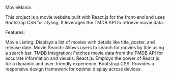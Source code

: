 MovieMania

This project is a movie website built with React.js for the front-end and uses Bootstrap CSS for styling. It leverages the TMDB API to retrieve movie data.

Features:

Movie Listing: Displays a list of movies with details like title, poster, and release date.
Movie Search: Allows users to search for movies by title using a search bar.
TMDB Integration: Fetches movie data from the TMDB API for accurate information and visuals.
React.js: Employs the power of React.js for a dynamic and user-friendly experience.
Bootstrap CSS: Provides a responsive design framework for optimal display across devices.